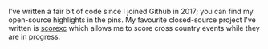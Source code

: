 I've written a fair bit of code since I joined Github in 2017; you can find my open-source highlights in the pins. My favourite closed-source project I've written is
[scorexc](https://scorexc.vercel.app/) which allows me to score cross country events while they are in progress.

